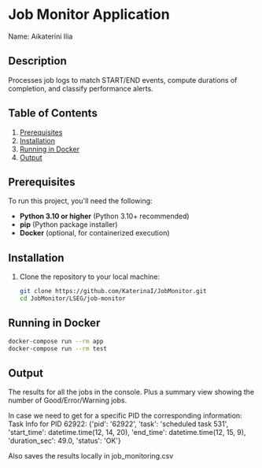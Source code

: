 # Job Monitor Application
Name: Aikaterini Ilia
## Description

Processes job logs to match START/END events, compute durations of completion, and classify performance alerts.

## Table of Contents
1. [Prerequisites](#prerequisites)
2. [Installation](#installation)
5. [Running in Docker](#running-in-docker)
6. [Output](#Output)

## Prerequisites

To run this project, you'll need the following:

- **Python 3.10 or higher** (Python 3.10+ recommended)
- **pip** (Python package installer)
- **Docker** (optional, for containerized execution)


## Installation

1. Clone the repository to your local machine:

   ```bash
   git clone https://github.com/KaterinaI/JobMonitor.git
   cd JobMonitor/LSEG/job-monitor

## Running in Docker

```bash
docker-compose run --rm app
docker-compose run --rm test
```

## Output

The results for all the jobs in the console. Plus a summary view showing the number of Good/Error/Warning jobs. 

In case we need to get for a specific PID the corresponding information:
Task Info for PID 62922: {'pid': '62922', 'task': 'scheduled task 531', 'start_time': datetime.time(12, 14, 20), 'end_time': datetime.time(12, 15, 9), 'duration_sec': 49.0, 'status': 'OK'}

Also saves the results locally in job_monitoring.csv
